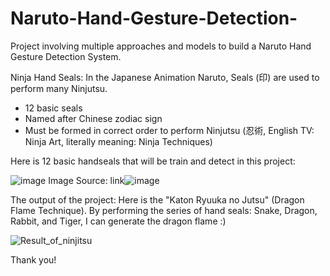 # Naruto-Hand-Gesture-Detection-
Project involving multiple approaches and models to build a Naruto Hand Gesture Detection System.

Ninja Hand Seals:
  In the Japanese Animation Naruto,​ Seals (印) are used to perform many Ninjutsu.​
  - 12 basic seals​
  - Named after Chinese zodiac sign​
  - Must be formed in correct order​ to perform Ninjutsu (忍術, English TV: Ninja Art, literally meaning: Ninja Techniques)

Here is 12 basic handseals that will be train and detect in this project:

![image](https://github.com/HowardNguyen29/Naruto-Hand-Gesture-Detection/assets/144277909/c80d7ee8-7e21-41f9-a462-2751ed970447)
Image Source: link![image](https://github.com/HowardNguyen29/Naruto-Hand-Gesture-Detection/assets/144277909/455693d1-c4ca-475f-a2f9-61958f932842)


The output of the project: 
Here is the "Katon Ryuuka no Jutsu" (Dragon Flame Technique). By performing the series of hand seals: Snake, Dragon, Rabbit, and Tiger, I can generate the dragon flame :)

![Result_of_ninjitsu](https://github.com/HowardNguyen29/Naruto-Hand-Gesture-Detection/assets/144277909/d6e7ce32-20f3-4068-a106-cef5a9979edc)

Thank you!
